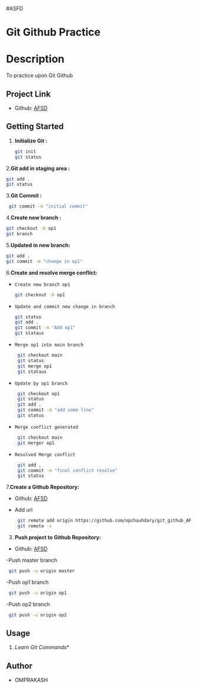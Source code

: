#ASFD
# Git Github Practice

# Description
To practice upon Git Github

## Project Link
- Github: [AFSD](https://github.com/opchaudhary/AFSD)


## Getting Started

1. **Initialize Git :**

   ```bash
   git init
   git status
   ```

2.**Git add in staging area :**

   ```bash
   git add .
   git status
   ``` 

3.**Git Commit :**

   ```bash
    git commit -m "initial commit"
   ``` 

4.**Create new branch :**

   ```bash
   git checkout -b op1
   git branch
   ``` 

5.**Updated  in new branch:**

   ```bash
   git add .
   git commit -m "change in op1"
   ```

6.**Create and resolve merge conflict:**

 - `Create new branch op1`


     ```bash
     git checkout -b op1
     ``` 
 - `Update and commit new change in branch`
     ```bash
     git status
     git add .
     git commit -m "Add op1"
     git stataus
    ```


  - `Merge op1 into main branch`
     ```bash
      git checkout main
      git status
      git merge op1
      git stataus
     ```


  - `Update by op1 branch`
     ```bash
      git checkout op1
      git status
      git add .
      git commit -m "add some line"
      git status
     ```

   - `Merge conflict generated`
     ```bash
      git checkout main
      git merger op1
     ```
   

- `Resolved Merge conflict`
   ```bash
    git add .
    git commit -m "final conflict resolve"
    git status
   ```
   

7.**Create a Github Repository:**

- Github: [AFSD](https://github.com/opchaudhary/AFSD)

- Add url
  
   ```bash
    git remote add origin https://github.com/opchauhdary/git_github_AFSD.git
    git remote -v
   ```


3. **Push project to Github Repository:**

- Github: [AFSD](https://github.com/opchaudhary/AFSD)

-Push master branch

   ```bash
    git push -u origin master
   ```
 

-Push op1 branch

   ```bash
    git push -u origin op1
   ```
 

-Push op2 branch

   ```bash
    git push -u origin op2
   ```
  

## Usage

1. *Learn Git Commands** 



## Author

- OMPRAKASH
